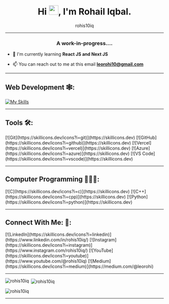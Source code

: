 <h1 align="center">Hi <img src="https://raw.githubusercontent.com/MartinHeinz/MartinHeinz/master/wave.gif" width="30px">, I'm Rohail Iqbal.</h1>
<p align="center">rohis10iq</p>

<hr>

<h3 align="center">A work-in-progress....</h3>

- 🔭 I'm currently learning **React JS and Next JS** 

- 📫 You can reach out to me at this email **leorohi10@gmail.com**

<hr>

<h2 align="left">Web Development 🕸:</h2>

[![My Skills](https://skillicons.dev/icons?i=js,html,css,wasm)](https://skillicons.dev)


<hr>

<h2 align="left">Tools 🛠:</h2>
<p align="left">
  [![Git](https://skillicons.dev/icons?i=git)](https://skillicons.dev)
  [![GitHub](https://skillicons.dev/icons?i=github)](https://skillicons.dev)
  [![Vercel](https://skillicons.dev/icons?i=vercel)](https://skillicons.dev)
  [![Azure](https://skillicons.dev/icons?i=azure)](https://skillicons.dev)
  [![VS Code](https://skillicons.dev/icons?i=vscode)](https://skillicons.dev)
</p>

<hr>

<h2 align="left">Computer Programming 👨🏻‍💻:</h2>
<p align="left">
  [![C](https://skillicons.dev/icons?i=c)](https://skillicons.dev)
  [![C++](https://skillicons.dev/icons?i=cpp)](https://skillicons.dev)
  [![Python](https://skillicons.dev/icons?i=python)](https://skillicons.dev)
</p>

<hr>

<h2 align="left">Connect With Me: 🤝:</h2>
<p align="left">
  [![LinkedIn](https://skillicons.dev/icons?i=linkedin)](https://www.linkedin.com/in/rohis10iq/)
  [![Instagram](https://skillicons.dev/icons?i=instagram)](https://www.instagram.com/rohis10iq/)
  [![YouTube](https://skillicons.dev/icons?i=youtube)](https://www.youtube.com/@rohis10iq)
  [![Medium](https://skillicons.dev/icons?i=medium)](https://medium.com/@leorohi)
</p>

<hr>

<p><img align="left" src="https://github-readme-stats.vercel.app/api/top-langs?username=rohis10iq&show_icons=true&locale=en&layout=compact" alt="rohis10iq" /></p>

<p>&nbsp;<img align="center" src="https://github-readme-stats.vercel.app/api?username=rohis10iq&show_icons=true&locale=en" alt="rohis10iq" /></p>

<p><img align="center" src="https://github-readme-streak-stats.herokuapp.com/?user=rohis10iq&" alt="rohis10iq" /></p>

<hr>
